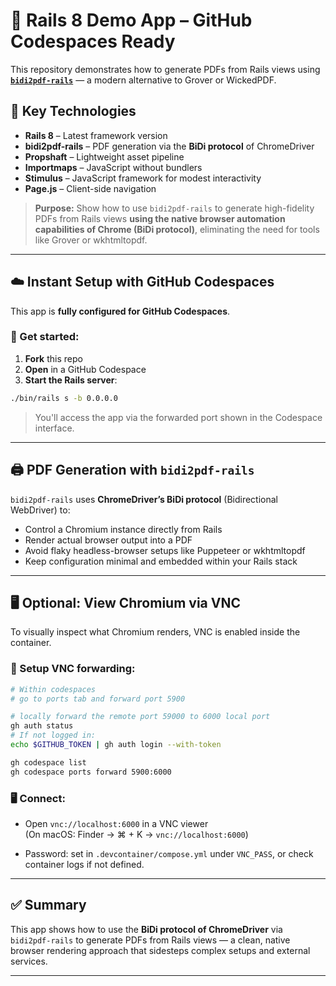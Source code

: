 # 🚀 Rails 8 Demo App – GitHub Codespaces Ready

This repository demonstrates how to generate PDFs from Rails views using
**[`bidi2pdf-rails`](https://rubygems.org/gems/bidi2pdf-rails)** — a modern alternative to Grover or WickedPDF.

## 🔧 Key Technologies

- **Rails 8** – Latest framework version
- **bidi2pdf-rails** – PDF generation via the **BiDi protocol** of ChromeDriver
- **Propshaft** – Lightweight asset pipeline
- **Importmaps** – JavaScript without bundlers
- **Stimulus** – JavaScript framework for modest interactivity
- **Page.js** – Client-side navigation

> **Purpose:** Show how to use `bidi2pdf-rails` to generate high-fidelity PDFs from Rails views **using the native
browser automation capabilities of Chrome (BiDi protocol)**, eliminating the need for tools like Grover or wkhtmltopdf.

---

## ☁️ Instant Setup with GitHub Codespaces

This app is **fully configured for GitHub Codespaces**.

### 🏁 Get started:

1. **Fork** this repo
2. **Open** in a GitHub Codespace
3. **Start the Rails server**:

```bash
./bin/rails s -b 0.0.0.0
```

> You'll access the app via the forwarded port shown in the Codespace interface.

---

## 🖨️ PDF Generation with `bidi2pdf-rails`

`bidi2pdf-rails` uses **ChromeDriver’s BiDi protocol** (Bidirectional WebDriver) to:

- Control a Chromium instance directly from Rails
- Render actual browser output into a PDF
- Avoid flaky headless-browser setups like Puppeteer or wkhtmltopdf
- Keep configuration minimal and embedded within your Rails stack

---

## 🖥️ Optional: View Chromium via VNC

To visually inspect what Chromium renders, VNC is enabled inside the container.

### 🔧 Setup VNC forwarding:

```bash
# Within codespaces
# go to ports tab and forward port 5900

# locally forward the remote port 59000 to 6000 local port
gh auth status
# If not logged in:
echo $GITHUB_TOKEN | gh auth login --with-token

gh codespace list
gh codespace ports forward 5900:6000
```

### 🖥️ Connect:

- Open `vnc://localhost:6000` in a VNC viewer  
  (On macOS: Finder → ⌘ + K → `vnc://localhost:6000`)

- Password: set in `.devcontainer/compose.yml` under `VNC_PASS`, or check container logs if not defined.

---

## ✅ Summary

This app shows how to use the **BiDi protocol of ChromeDriver** via `bidi2pdf-rails` to generate PDFs from Rails views —
a clean, native browser rendering approach that sidesteps complex setups and external services.

---
